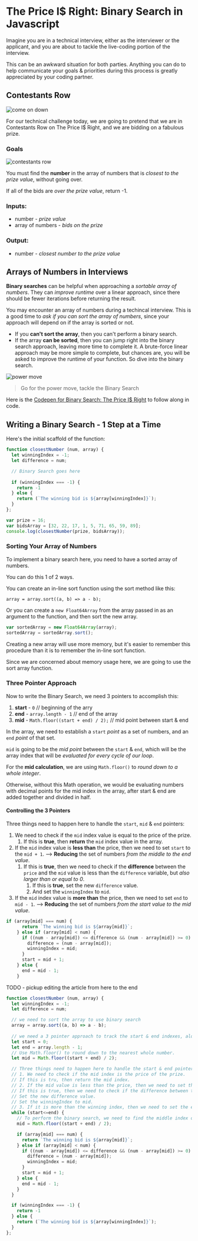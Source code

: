 # The Price I$ Right: Binary Search in Javascript
Imagine you are in a technical interview, either as the interviewer or the applicant, and you are about to tackle the live-coding portion of the interview. 

This can be an awkward situation for both parties. Anything you can do to help communicate your goals & priorities during this process is greatly appreciated by your coding partner.
## Contestants Row

![come on down](./images/price-is-right-come-on-down.gif)

For our technical challenge today, we are going to pretend that we are in Contestants Row on The Price I$ Right, and we are bidding on a fabulous prize.

### Goals
![contestants row](./images/contestants-row.jpg)

You must find the **number** in the array of numbers that is *closest to the prize value*, without going over.

If all of the bids are *over the prize value*, return -1.

### Inputs:
- number - *prize value*
- array of numbers - *bids on the prize*

### Output:
- number - *closest number to the prize value*

## Arrays of Numbers in Interviews
**Binary searches** can be helpful when approaching a *sortable array of numbers*. They can *improve runtime* over a linear approach, since there should be fewer iterations before returning the result.

You may encounter an array of numbers during a techincal interview. This is a good time to *ask if you can sort the array of numbers*, since your approach will depend on if the array is sorted or not. 

- If you **can't sort the array**, then you can't perform a binary search. 
- If the array **can be sorted**, then you can jump right into the binary search approach, leaving more time to complete it. A brute-force linear approach may be more simple to complete, but chances are, you will be asked to improve the runtime of your function. So dive into the binary search.

![power move](./images/contestant-amazed-1-dollar.gif)

> Go for the power move, tackle the Binary Search

Here is the [Codepen for Binary Search: The Price I$ Right](https://codepen.io/JasonToups/pen/YzepqGQ) to follow along in code.



## Writing a Binary Search - 1 Step at a Time

Here's the initial scaffold of the function:

```javascript
function closestNumber (num, array) {
  let winningIndex = -1;
  let difference = num;

  // Binary Search goes here
  
  if (winningIndex === -1) {
    return -1
  } else {
    return (`The winning bid is ${array[winningIndex]}`);
  }
};

var prize = 16;
var bidsArray = [32, 22, 17, 1, 5, 71, 65, 59, 89];
console.log(closestNumber(prize, bidsArray));
```

### Sorting Your Array of Numbers
To implement a binary search here, you need to have a sorted array of numbers.

You can do this 1 of 2 ways.

You can create an in-line sort function using the sort method like this:

`array = array.sort((a, b) => a - b);`

Or you can create a `new Float64Array` from the array passed in as an argument to the function, and then sort the new array.

```javascript
var sortedArray = new Float64Array(array);
sortedArray = sortedArray.sort();
```

Creating a new array will use more memory, but it's easier to remember this procedure than it is to remember the in-line sort function.

Since we are concerned about memory usage here, we are going to use the sort array function.

### Three Pointer Approach

Now to write the Binary Search, we need 3 pointers to accomplish this:
1. **start** - `0` // beginning of the arry
2. **end** - `array.length - 1` // end of the array
3. **mid** - `Math.floor((start + end) / 2);` // mid point between start & end

In the array, we need to establish a `start` *point* as a set of numbers, and an `end` *point* of that set. 

`mid` is going to be the *mid point* between the `start` & `end`, which will be the array index that will be *evaluated for every cycle of our loop*.

For the **mid calculation**, we are using `Math.floor()` to *round down to a whole integer*. 

Otherwise, without this Math operation, we would be evaluating numbers with decimal points for the mid index in the array, after start & end are added together and divided in half.

#### Controlling the 3 Pointers

  Three things need to happen here to handle the `start`, `mid` & `end` pointers:
  1. We need to check if the `mid` index value is equal to the price of the prize.
     1. If this is **true**, then **return** the `mid` index value in the array.
  2. If the `mid` index value is **less than** the price, then we need to set `start` to the `mid + 1`. --> **Reducing** the set of numbers *from the middle to the end value*.
     1. If this is **true**, then we need to check if the **difference** between the `price` and the `mid` value is less than the `difference` variable, but *also larger than or equal to 0*.
        1. If this is **true**, set the new `difference` value.
        2. And set the `winningIndex` to `mid`.
  3. If the `mid` index value is **more than** the price, then we need to set `end` to `mid - 1`. --> **Reducing** the set of numbers *from the start value to the mid value*.
  
```javascript
if (array[mid] === num) {
      return `The winning bid is ${array[mid]}`;
    } else if (array[mid] < num) {
      if ((num - array[mid]) <= difference && (num - array[mid]) >= 0) {
        difference = (num - array[mid]);
        winningIndex = mid;
      } 
      start = mid + 1;
    } else {
      end = mid - 1;
    }
```


TODO - pickup editing the article from here to the end
```javascript
function closestNumber (num, array) {
  let winningIndex = -1;
  let difference = num;

  // we need to sort the array to use binary search
  array = array.sort((a, b) => a - b);
  
  // we need a 3 pointer approach to track the start & end indexes, along with the middle of them, which will be set during each while loop.
  let start = 0;
  let end = array.length - 1;
  // Use Math.floor() to round down to the nearest whole number.
  let mid = Math.floor((start + end) / 2);

  // Three things need to happen here to handle the start & end pointers:
  // 1. We need to check if the mid index is the price of the prize.
  // If this is tru, then return the mid index.
  // 2. If the mid value is less than the price, then we need to set the start to the mid + 1.
  // If this is true, then we need to check if the difference between the price and the mid value is less than the difference variable, but also larger than or equal to 0.
  // Set the new difference value.
  // Set the winningIndex to mid.
  // 3. If it is more than the winning index, then we need to set the end to the mid - 1.
  while (start<=end) {
    // To perform the binary search, we need to find the middle index of the array, for every cycle of the loop.
    mid = Math.floor((start + end) / 2);

    if (array[mid] === num) {
      return `The winning bid is ${array[mid]}`;
    } else if (array[mid] < num) {
      if ((num - array[mid]) <= difference && (num - array[mid]) >= 0) {
        difference = (num - array[mid]);
        winningIndex = mid;
      } 
      start = mid + 1;
    } else {
      end = mid - 1;
    }
  }

  if (winningIndex === -1) {
    return -1
  } else {
    return (`The winning bid is ${array[winningIndex]}`);
  }
};
```